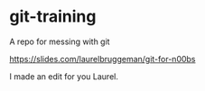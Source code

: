 # git-training
A repo for messing with git

https://slides.com/laurelbruggeman/git-for-n00bs

I made an edit for you Laurel.
